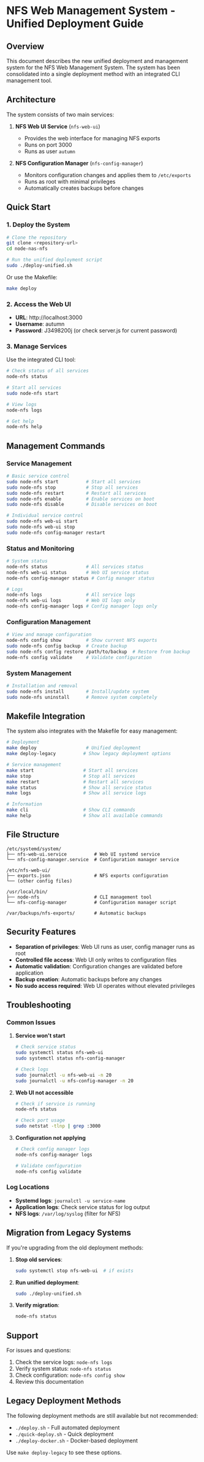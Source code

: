 # NFS Web Management System - Unified Deployment Guide

## Overview

This document describes the new unified deployment and management system for the NFS Web Management System. The system has been consolidated into a single deployment method with an integrated CLI management tool.

## Architecture

The system consists of two main services:

1. **NFS Web UI Service** (`nfs-web-ui`)
   - Provides the web interface for managing NFS exports
   - Runs on port 3000
   - Runs as user `autumn`

2. **NFS Configuration Manager** (`nfs-config-manager`)
   - Monitors configuration changes and applies them to `/etc/exports`
   - Runs as root with minimal privileges
   - Automatically creates backups before changes

## Quick Start

### 1. Deploy the System

```bash
# Clone the repository
git clone <repository-url>
cd node-nas-nfs

# Run the unified deployment script
sudo ./deploy-unified.sh
```

Or use the Makefile:

```bash
make deploy
```

### 2. Access the Web UI

- **URL**: http://localhost:3000
- **Username**: autumn
- **Password**: J3498200j (or check server.js for current password)

### 3. Manage Services

Use the integrated CLI tool:

```bash
# Check status of all services
node-nfs status

# Start all services
sudo node-nfs start

# View logs
node-nfs logs

# Get help
node-nfs help
```

## Management Commands

### Service Management

```bash
# Basic service control
sudo node-nfs start          # Start all services
sudo node-nfs stop           # Stop all services
sudo node-nfs restart        # Restart all services
sudo node-nfs enable         # Enable services on boot
sudo node-nfs disable        # Disable services on boot

# Individual service control
sudo node-nfs web-ui start
sudo node-nfs web-ui stop
sudo node-nfs config-manager restart
```

### Status and Monitoring

```bash
# System status
node-nfs status              # All services status
node-nfs web-ui status       # Web UI service status
node-nfs config-manager status # Config manager status

# Logs
node-nfs logs                # All service logs
node-nfs web-ui logs         # Web UI logs only
node-nfs config-manager logs # Config manager logs only
```

### Configuration Management

```bash
# View and manage configuration
node-nfs config show         # Show current NFS exports
sudo node-nfs config backup  # Create backup
sudo node-nfs config restore /path/to/backup  # Restore from backup
node-nfs config validate     # Validate configuration
```

### System Management

```bash
# Installation and removal
sudo node-nfs install        # Install/update system
sudo node-nfs uninstall      # Remove system completely
```

## Makefile Integration

The system also integrates with the Makefile for easy management:

```bash
# Deployment
make deploy                  # Unified deployment
make deploy-legacy          # Show legacy deployment options

# Service management
make start                  # Start all services
make stop                   # Stop all services
make restart                # Restart all services
make status                 # Show all service status
make logs                   # Show all service logs

# Information
make cli                    # Show CLI commands
make help                   # Show all available commands
```

## File Structure

```
/etc/systemd/system/
├── nfs-web-ui.service          # Web UI systemd service
└── nfs-config-manager.service  # Configuration manager service

/etc/nfs-web-ui/
├── exports.json                # NFS exports configuration
└── (other config files)

/usr/local/bin/
├── node-nfs                    # CLI management tool
└── nfs-config-manager          # Configuration manager script

/var/backups/nfs-exports/       # Automatic backups
```

## Security Features

- **Separation of privileges**: Web UI runs as user, config manager runs as root
- **Controlled file access**: Web UI only writes to configuration files
- **Automatic validation**: Configuration changes are validated before application
- **Backup creation**: Automatic backups before any changes
- **No sudo access required**: Web UI operates without elevated privileges

## Troubleshooting

### Common Issues

1. **Service won't start**
   ```bash
   # Check service status
   sudo systemctl status nfs-web-ui
   sudo systemctl status nfs-config-manager
   
   # Check logs
   sudo journalctl -u nfs-web-ui -n 20
   sudo journalctl -u nfs-config-manager -n 20
   ```

2. **Web UI not accessible**
   ```bash
   # Check if service is running
   node-nfs status
   
   # Check port usage
   sudo netstat -tlnp | grep :3000
   ```

3. **Configuration not applying**
   ```bash
   # Check config manager logs
   node-nfs config-manager logs
   
   # Validate configuration
   node-nfs config validate
   ```

### Log Locations

- **Systemd logs**: `journalctl -u service-name`
- **Application logs**: Check service status for log output
- **NFS logs**: `/var/log/syslog` (filter for NFS)

## Migration from Legacy Systems

If you're upgrading from the old deployment methods:

1. **Stop old services**:
   ```bash
   sudo systemctl stop nfs-web-ui  # if exists
   ```

2. **Run unified deployment**:
   ```bash
   sudo ./deploy-unified.sh
   ```

3. **Verify migration**:
   ```bash
   node-nfs status
   ```

## Support

For issues and questions:

1. Check the service logs: `node-nfs logs`
2. Verify system status: `node-nfs status`
3. Check configuration: `node-nfs config show`
4. Review this documentation

## Legacy Deployment Methods

The following deployment methods are still available but not recommended:

- `./deploy.sh` - Full automated deployment
- `./quick-deploy.sh` - Quick deployment
- `./deploy-docker.sh` - Docker-based deployment

Use `make deploy-legacy` to see these options.
